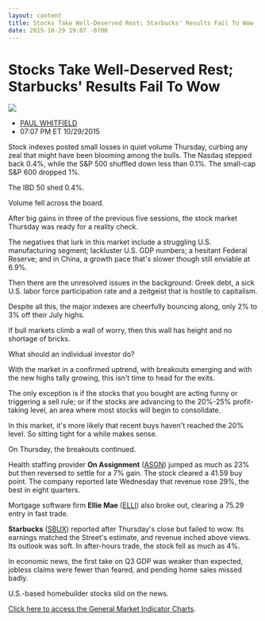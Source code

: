 ```yaml
---
layout: content
title: Stocks Take Well-Deserved Rest; Starbucks' Results Fail To Wow
date: 2015-10-29 19:07 -0700
---
```



Stocks Take Well-Deserved Rest; Starbucks' Results Fail To Wow
===============================================================


![](https://www.investors.com/wp-content/uploads/ibd-migrated-images/MPv_151030_635817297685053795.png)

* [PAUL WHITFIELD](https://www.investors.com/author/whitfieldp/ "Posts by PAUL WHITFIELD")
* 07:07 PM ET 10/29/2015




  

Stock indexes posted small losses in quiet volume Thursday, curbing any zeal that might have been blooming among the bulls. The Nasdaq stepped back 0.4%, while the S&P 500 shuffled down less than 0.1%. The small-cap S&P 600 dropped 1%.

  

The IBD 50 shed 0.4%.

  

Volume fell across the board.

  

After big gains in three of the previous five sessions, the stock market Thursday was ready for a reality check.

  

The negatives that lurk in this market include a struggling U.S. manufacturing segment; lackluster U.S. GDP numbers; a hesitant Federal Reserve; and in China, a growth pace that's slower though still enviable at 6.9%.

  

Then there are the unresolved issues in the background: Greek debt, a sick U.S. labor force participation rate and a zeitgeist that is hostile to capitalism.

  

Despite all this, the major indexes are cheerfully bouncing along, only 2% to 3% off their July highs.

  

If bull markets climb a wall of worry, then this wall has height and no shortage of bricks.

  

What should an individual investor do?

  

With the market in a confirmed uptrend, with breakouts emerging and with the new highs tally growing, this isn't time to head for the exits.

  

The only exception is if the stocks that you bought are acting funny or triggering a sell rule; or if the stocks are advancing to the 20%-25% profit-taking level, an area where most stocks will begin to consolidate.

  

In this market, it's more likely that recent buys haven't reached the 20% level. So sitting tight for a while makes sense.

  

On Thursday, the breakouts continued.

  

Health staffing provider **On Assignment** ([ASGN](https://research.investors.com/quote.aspx?symbol=ASGN)) jumped as much as 23% but then reversed to settle for a 7% gain. The stock cleared a 41.59 buy point. The company reported late Wednesday that revenue rose 29%, the best in eight quarters.

  

Mortgage software firm **Ellie Mae** ([ELLI](https://research.investors.com/quote.aspx?symbol=ELLI)) also broke out, clearing a 75.29 entry in fast trade.

  

**Starbucks** ([SBUX](https://research.investors.com/quote.aspx?symbol=SBUX)) reported after Thursday's close but failed to wow. Its earnings matched the Street's estimate, and revenue inched above views. Its outlook was soft. In after-hours trade, the stock fell as much as 4%.

  

In economic news, the first take on Q3 GDP was weaker than expected, jobless claims were fewer than feared, and pending home sales missed badly.

  

U.S.-based homebuilder stocks slid on the news.

  

[Click here to access the General Market Indicator Charts](https://www.investors.com/pdf/GMI_103015.pdf).




